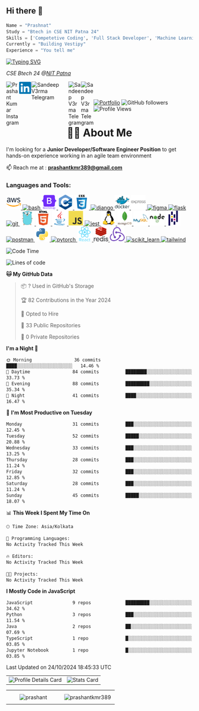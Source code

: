 ## Hi there 👋

<!--
**Prashantkmr389/prashantkmr389** is a ✨ _special_ ✨ repository because its `README.md` (this file) appears on your GitHub profile.

Here are some ideas to get you started:

- 🔭 I’m currently working on ...
- 🌱 I’m currently learning ...
- 👯 I’m looking to collaborate on ...
- 🤔 I’m looking for help with ...
- 💬 Ask me about ...
- 📫 How to reach me: ...
- 😄 Pronouns: ...
- ⚡ Fun fact: ...
-->
```python
Name = "Prashnat"
Study = "Btech in CSE NIT Patna 24"
Skills = ['Competetive Coding', 'Full Stack Developer', 'Machine Learning','Finance and Derivatives']
Currently = "Building Vestipy"
Experience = "You tell me"
```


[![Typing SVG](https://readme-typing-svg.herokuapp.com/?font=Ubuntu&color=%2336BCF7&vCenter=true&height=35&lines=%20Junior%20Developer;%20Finance%20Geek;%20Building%20Vestipy;%20Engineer%20by%20Heart;%20Full-Stack%20Web%20Developer;%20Competetive%20Coder)](https://git.io/typing-svg)

<p><em>CSE Btech 24 @<a href="https://nitp.ac.in/">NIT Patna
</em></p>


<p>
  <a href="https://instagram.com/prashant_raj.put">
    <img align="left" alt="Prashant Kumar Instagram" width="34px" src="https://raw.githubusercontent.com/gauravghongde/social-icons/master/SVG/Color/Instagram.svg" />
  </a>
  

  <a href="https://www.linkedin.com/in/prashantkmr389/">
    <img align="left" alt="Prashant Kumar LinkedIn" width="34px" src="https://raw.githubusercontent.com/devicons/devicon/master/icons/linkedin/linkedin-original.svg" />
  </a>
  
   <a href="https://codeforces.com/profile/prashantkmr389">
    <img align="left" alt="Sandeep V3rma Telegram" width="100px" src="https://codeforces.org/s/98675/images/codeforces-sponsored-by-ton.png" />
  </a>
  
  <a href="https://leetcode.com/prashantkmr389">
    <img align="left" alt="Sandeep V3rma Telegram" width="34px" src="https://assets.leetcode.com/static_assets/public/images/LeetCode_logo_rvs.png" />
  </a>

   <a href="https://t.me/prashantkmr">
    <img align="left" alt="Sandeep V3rma Telegram" width="34px" src="https://raw.githubusercontent.com/gauravghongde/social-icons/master/SVG/Color/Telegram.svg" />
  </a>
  

  
</p>
</br>
</br>

[![Portfolio](https://img.shields.io/badge/-Prashant-red/?label=Portfolio)](https://prashantkmr389-portfolio.vercel.app/)
![GitHub followers](https://img.shields.io/github/followers/prashantkmr389?label=Follow&style=social)
![Profile Views](https://komarev.com/ghpvc/?username=prashantkmr389&color=brightgreen&base=1600)

<h1 align="center"> 🧑‍💻 About Me</h1>
 
 I'm looking for a **Junior Developer/Software Engineer Position** to get hands-on experience working in an agile team environment

📫 Reach me at : **prashantkmr389@gmail.com**

<h3 align="left">Languages and Tools:</h3>
<p align="left"> <a href="https://aws.amazon.com" target="_blank" rel="noreferrer"> <img src="https://raw.githubusercontent.com/devicons/devicon/master/icons/amazonwebservices/amazonwebservices-original-wordmark.svg" alt="aws" width="40" height="40"/> </a> <a href="https://www.gnu.org/software/bash/" target="_blank" rel="noreferrer"> <img src="https://www.vectorlogo.zone/logos/gnu_bash/gnu_bash-icon.svg" alt="bash" width="40" height="40"/> </a> <a href="https://getbootstrap.com" target="_blank" rel="noreferrer"> <img src="https://raw.githubusercontent.com/devicons/devicon/master/icons/bootstrap/bootstrap-plain-wordmark.svg" alt="bootstrap" width="40" height="40"/> </a> <a href="https://www.w3schools.com/cpp/" target="_blank" rel="noreferrer"> <img src="https://raw.githubusercontent.com/devicons/devicon/master/icons/cplusplus/cplusplus-original.svg" alt="cplusplus" width="40" height="40"/> </a> <a href="https://www.w3schools.com/css/" target="_blank" rel="noreferrer"> <img src="https://raw.githubusercontent.com/devicons/devicon/master/icons/css3/css3-original-wordmark.svg" alt="css3" width="40" height="40"/> </a> <a href="https://www.djangoproject.com/" target="_blank" rel="noreferrer"> <img src="https://cdn.worldvectorlogo.com/logos/django.svg" alt="django" width="40" height="40"/> </a> <a href="https://www.docker.com/" target="_blank" rel="noreferrer"> <img src="https://raw.githubusercontent.com/devicons/devicon/master/icons/docker/docker-original-wordmark.svg" alt="docker" width="40" height="40"/> </a> <a href="https://expressjs.com" target="_blank" rel="noreferrer"> <img src="https://raw.githubusercontent.com/devicons/devicon/master/icons/express/express-original-wordmark.svg" alt="express" width="40" height="40"/> </a> <a href="https://www.figma.com/" target="_blank" rel="noreferrer"> <img src="https://www.vectorlogo.zone/logos/figma/figma-icon.svg" alt="figma" width="40" height="40"/> </a> <a href="https://flask.palletsprojects.com/" target="_blank" rel="noreferrer"> <img src="https://www.vectorlogo.zone/logos/pocoo_flask/pocoo_flask-icon.svg" alt="flask" width="40" height="40"/> </a> <a href="https://git-scm.com/" target="_blank" rel="noreferrer"> <img src="https://www.vectorlogo.zone/logos/git-scm/git-scm-icon.svg" alt="git" width="40" height="40"/> </a> <a href="https://golang.org" target="_blank" rel="noreferrer"> <img src="https://raw.githubusercontent.com/devicons/devicon/master/icons/go/go-original.svg" alt="go" width="40" height="40"/> </a> <a href="https://www.w3.org/html/" target="_blank" rel="noreferrer"> <img src="https://raw.githubusercontent.com/devicons/devicon/master/icons/html5/html5-original-wordmark.svg" alt="html5" width="40" height="40"/> </a> <a href="https://www.java.com" target="_blank" rel="noreferrer"> <img src="https://raw.githubusercontent.com/devicons/devicon/master/icons/java/java-original.svg" alt="java" width="40" height="40"/> </a> <a href="https://developer.mozilla.org/en-US/docs/Web/JavaScript" target="_blank" rel="noreferrer"> <img src="https://raw.githubusercontent.com/devicons/devicon/master/icons/javascript/javascript-original.svg" alt="javascript" width="40" height="40"/> </a> <a href="https://jestjs.io" target="_blank" rel="noreferrer"> <img src="https://www.vectorlogo.zone/logos/jestjsio/jestjsio-icon.svg" alt="jest" width="40" height="40"/> </a> <a href="https://www.linux.org/" target="_blank" rel="noreferrer"> <img src="https://raw.githubusercontent.com/devicons/devicon/master/icons/linux/linux-original.svg" alt="linux" width="40" height="40"/> </a> <a href="https://www.mongodb.com/" target="_blank" rel="noreferrer"> <img src="https://raw.githubusercontent.com/devicons/devicon/master/icons/mongodb/mongodb-original-wordmark.svg" alt="mongodb" width="40" height="40"/> </a> <a href="https://www.mysql.com/" target="_blank" rel="noreferrer"> <img src="https://raw.githubusercontent.com/devicons/devicon/master/icons/mysql/mysql-original-wordmark.svg" alt="mysql" width="40" height="40"/> </a> <a href="https://nodejs.org" target="_blank" rel="noreferrer"> <img src="https://raw.githubusercontent.com/devicons/devicon/master/icons/nodejs/nodejs-original-wordmark.svg" alt="nodejs" width="40" height="40"/> </a> <a href="https://pandas.pydata.org/" target="_blank" rel="noreferrer"> <img src="https://raw.githubusercontent.com/devicons/devicon/2ae2a900d2f041da66e950e4d48052658d850630/icons/pandas/pandas-original.svg" alt="pandas" width="40" height="40"/> </a> <a href="https://postman.com" target="_blank" rel="noreferrer"> <img src="https://www.vectorlogo.zone/logos/getpostman/getpostman-icon.svg" alt="postman" width="40" height="40"/> </a> <a href="https://www.python.org" target="_blank" rel="noreferrer"> <img src="https://raw.githubusercontent.com/devicons/devicon/master/icons/python/python-original.svg" alt="python" width="40" height="40"/> </a> <a href="https://pytorch.org/" target="_blank" rel="noreferrer"> <img src="https://www.vectorlogo.zone/logos/pytorch/pytorch-icon.svg" alt="pytorch" width="40" height="40"/> </a> <a href="https://reactjs.org/" target="_blank" rel="noreferrer"> <img src="https://raw.githubusercontent.com/devicons/devicon/master/icons/react/react-original-wordmark.svg" alt="react" width="40" height="40"/> </a> <a href="https://redis.io" target="_blank" rel="noreferrer"> <img src="https://raw.githubusercontent.com/devicons/devicon/master/icons/redis/redis-original-wordmark.svg" alt="redis" width="40" height="40"/> </a> <a href="https://redux.js.org" target="_blank" rel="noreferrer"> <img src="https://raw.githubusercontent.com/devicons/devicon/master/icons/redux/redux-original.svg" alt="redux" width="40" height="40"/> </a> <a href="https://scikit-learn.org/" target="_blank" rel="noreferrer"> <img src="https://upload.wikimedia.org/wikipedia/commons/0/05/Scikit_learn_logo_small.svg" alt="scikit_learn" width="40" height="40"/> </a> <a href="https://tailwindcss.com/" target="_blank" rel="noreferrer"> <img src="https://www.vectorlogo.zone/logos/tailwindcss/tailwindcss-icon.svg" alt="tailwind" width="40" height="40"/> </a> </p>




<!--START_SECTION:waka-->
![Code Time](http://img.shields.io/badge/Code%20Time-184%20hrs%2041%20mins-blue)

![Lines of code](https://img.shields.io/badge/From%20Hello%20World%20I%27ve%20Written-1.1%20million%20lines%20of%20code-blue)

**🐱 My GitHub Data** 

> 📦 ? Used in GitHub's Storage 
 > 
> 🏆 82 Contributions in the Year 2024
 > 
> 💼 Opted to Hire
 > 
> 📜 33 Public Repositories 
 > 
> 🔑 0 Private Repositories 
 > 
**I'm a Night 🦉** 

```text
🌞 Morning                36 commits          ████░░░░░░░░░░░░░░░░░░░░░   14.46 % 
🌆 Daytime                84 commits          ████████░░░░░░░░░░░░░░░░░   33.73 % 
🌃 Evening                88 commits          █████████░░░░░░░░░░░░░░░░   35.34 % 
🌙 Night                  41 commits          ████░░░░░░░░░░░░░░░░░░░░░   16.47 % 
```
📅 **I'm Most Productive on Tuesday** 

```text
Monday                   31 commits          ███░░░░░░░░░░░░░░░░░░░░░░   12.45 % 
Tuesday                  52 commits          █████░░░░░░░░░░░░░░░░░░░░   20.88 % 
Wednesday                33 commits          ███░░░░░░░░░░░░░░░░░░░░░░   13.25 % 
Thursday                 28 commits          ███░░░░░░░░░░░░░░░░░░░░░░   11.24 % 
Friday                   32 commits          ███░░░░░░░░░░░░░░░░░░░░░░   12.85 % 
Saturday                 28 commits          ███░░░░░░░░░░░░░░░░░░░░░░   11.24 % 
Sunday                   45 commits          █████░░░░░░░░░░░░░░░░░░░░   18.07 % 
```


📊 **This Week I Spent My Time On** 

```text
🕑︎ Time Zone: Asia/Kolkata

💬 Programming Languages: 
No Activity Tracked This Week

🔥 Editors: 
No Activity Tracked This Week

🐱‍💻 Projects: 
No Activity Tracked This Week
```

**I Mostly Code in JavaScript** 

```text
JavaScript               9 repos             █████████░░░░░░░░░░░░░░░░   34.62 % 
Python                   3 repos             ███░░░░░░░░░░░░░░░░░░░░░░   11.54 % 
Java                     2 repos             ██░░░░░░░░░░░░░░░░░░░░░░░   07.69 % 
TypeScript               1 repo              █░░░░░░░░░░░░░░░░░░░░░░░░   03.85 % 
Jupyter Notebook         1 repo              █░░░░░░░░░░░░░░░░░░░░░░░░   03.85 % 
```




 Last Updated on 24/10/2024 18:45:33 UTC
<!--END_SECTION:waka-->

<table>
  <tr>
    <td>
      <img src="http://github-profile-summary-cards.vercel.app/api/cards/profile-details?username=prashantkmr389&theme=aura_dark" alt="Profile Details Card"/>
    </td>
    <td>
      <img src="http://github-profile-summary-cards.vercel.app/api/cards/stats?username=prashantkmr389&theme=aura_dark" alt="Stats Card"/>
    </td>
  </tr>
</table>




<table style="width: 100%;">
  <tr>
    <td align="center" style="padding: 10px; width: 50%;">
      <img src="https://github-readme-streak-stats.herokuapp.com/?user=prashantkmr389&show_icons=true&count_private=true&theme=algolia&title_color=fefffd&text_color=fefffd&locale=en" alt="prashant" style="width: 100%; height: auto;" />
    </td>
    <td align="center" style="padding: 10px; width: 50%;">
      <img src="https://github-readme-stats.vercel.app/api/top-langs?username=prashantkmr389&exclude_repo=NNCars&show_icons=true&theme=algolia&title_color=fefffd&text_color=fefffd&locale=en&layout=compact" alt="prashantkmr389" style="width: 100%; height: auto;" />
    </td>
  </tr>
</table>

